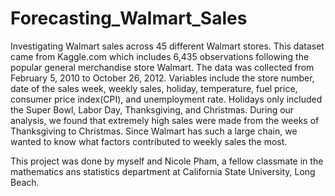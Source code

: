 # Forecasting_Walmart_Sales

Investigating Walmart sales across 45 different Walmart stores. 
This dataset came from Kaggle.com which includes 6,435 observations following the popular general merchandise store Walmart. 
The data was collected from February 5, 2010 to October 26, 2012. 
Variables include the store number, date of the sales week, weekly sales, holiday, temperature, fuel price, consumer price index(CPI), and unemployment rate. 
Holidays only included the Super Bowl, Labor Day, Thanksgiving, and Christmas. 
During our analysis, we found that extremely high sales were made from the weeks of Thanksgiving to Christmas. 
Since Walmart has such a large chain, we wanted to know what factors contributed to weekly sales the most. 

This project was done by myself and Nicole Pham, a fellow classmate in the mathematics ans statistics department at California State University, Long Beach. 
